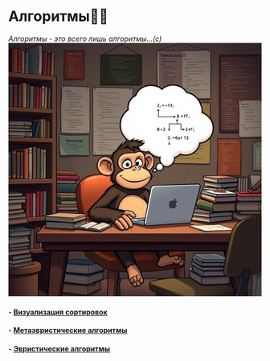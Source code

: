 # <div class="animate__animated animate__bounce">Алгоритмы👨‍💻</div>
<link rel="stylesheet" href="https://cdnjs.cloudflare.com/ajax/libs/animate.css/4.1.1/animate.min.css">

_Алгоритмы - это всего лишь алгоритмы...(с)_
![monkey](images/monk.png)


#### - [Визуализация сортировок](visualization.md)
#### - [Метаэвристические алгоритмы](metaheuristic/metaheuristic.md)
#### - [Эвристические алгоритмы](heuristic/heuristic.md)

